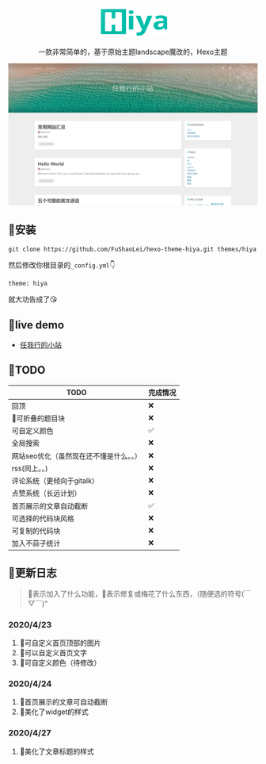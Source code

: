 <p align="center">
<br>
<img height="60" src="source/img/icon02.svg">
<br>
<br> 一款非常简单的，基于原始主题landscape魔改的，Hexo主题

</p>

![](source/img/demo.png)

## 🍔安装
```
git clone https://github.com/FuShaoLei/hexo-theme-hiya.git themes/hiya
```
然后修改你根目录的`_config.yml`👇
```
theme: hiya
```
就大功告成了😘

## 🍟live demo

- [任我行的小站](https://fushaolei.github.io/)

## 📌TODO
TODO  | 完成情况
-- | -- 
回顶 | ❌
🍰可折叠的题目块 | ❌
可自定义颜色 | ✅
全局搜索 | ❌
网站seo优化（虽然现在还不懂是什么。。） | ❌
rss(同上。。) | ❌
评论系统（更倾向于gitalk） | ❌
点赞系统（长远计划） | ❌
首页展示的文章自动截断 | ✅
可选择的代码块风格 | ❌
可复制的代码块 | ❌
加入不蒜子统计 | ❌
 

## 📝更新日志
> 🍰表示加入了什么功能，🍖表示修复或梅花了什么东西，（随便选的符号(￣▽￣)"
### 2020/4/23

1. 🍰可自定义首页顶部的图片
2. 🍰可以自定义首页文字
3. 🍰可自定义颜色（待修改）

### 2020/4/24

1. 🍖首页展示的文章可自动截断
2. 🍖美化了widget的样式

### 2020/4/27
1. 🍖美化了文章标题的样式
